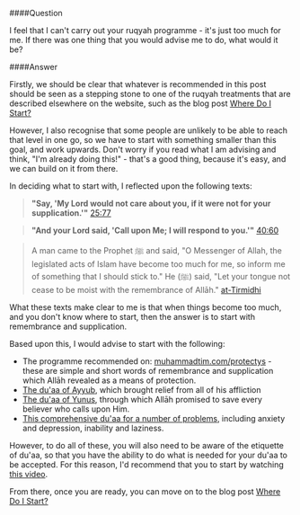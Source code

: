 [published: true]:/
[date: 2015-09-09]:/
[title: If I only do one thing...]:/

####Question

I feel that I can't carry out your ruqyah programme - it's just too much for me. If there was one thing that you would advise me to do, what would it be?

####Answer

Firstly, we should be clear that whatever is recommended in this post should be seen as a stepping stone to one of the ruqyah treatments that are described elsewhere on the website, such as the blog post [Where Do I Start?](/posts/where-do-i-start)

However, I also recognise that some people are unlikely to be able to reach that level in one go, so we have to start with something smaller than this goal, and work upwards. Don't worry if you read what I am advising and think, "I'm already doing this!" - that's a good thing, because it's easy, and we can build on it from there.

In deciding what to start with, I reflected upon the following texts:

> **"Say, 'My Lord would not care about you, if it were not for your supplication.'"** [25:77](http://quran.com/25/77)

> **"And your Lord said, 'Call upon Me; I will respond to you.'"** [40:60](http://quran.com/40/60)

> A man came to the Prophet ﷺ and said, "O Messenger of Allah, the legislated acts of Islam have become too much for me, so inform me of something that I should stick to." He (ﷺ) said, "Let your tongue not cease to be moist with the remembrance of Allāh." [at-Tirmidhi](http://sunnah.com/tirmidhi/48/6)

What these texts make clear to me is that when things become too much, and you don't know where to start, then the answer is to start with remembrance and supplication.

Based upon this, I would advise to start with the following:

* The programme recommended on: [muhammadtim.com/protectys](/protectys) - these are simple and short words of remembrance and supplication which Allāh revealed as a means of protection.
* [The du'aa of Ayyub](http://duas.com/dua/471/dua-from-the-quran-12), which brought relief from all of his affliction
* [The du'aa of Yunus](http://duas.com/dua/472/dua-from-the-quran-13), through which Allāh promised to save every believer who calls upon Him.
* [This comprehensive du'aa for a number of problems](http://duas.com/dua/280/dua-when-in-debt-2), including anxiety and depression, inability and laziness.

However, to do all of these, you will also need to be aware of the etiquette of du'aa, so that you have the ability to do what is needed for your du'aa to be accepted. For this reason, I'd recommend that you to start by watching [this video](https://www.youtube.com/watch?v=UYgBOpHtqzE&feature=youtu.be).

From there, once you are ready, you can move on to the blog post [Where Do I Start?](/posts/where-do-i-start)